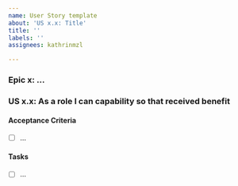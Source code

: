 ```yaml
---
name: User Story template
about: 'US x.x: Title'
title: ''
labels: ''
assignees: kathrinmzl

---
```


### **Epic x: ...**

### **US x.x**: As a **role** I can **capability** so that **received benefit**

#### Acceptance Criteria

- [ ]  ...

#### Tasks

- [ ]  ...
